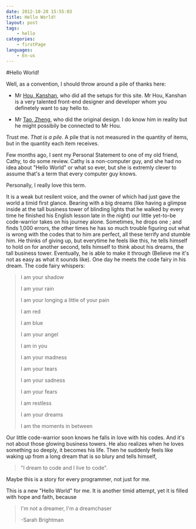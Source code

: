 ```yaml
---
date: 2012-10-20 15:55:03
title: Hello World!
layout: post
tags:
    - hello
categories:
    - firstPage
languages:
	- En-us
---
```


#Hello World!

Well, as a convention, I should throw around a pile of thanks here:

* Mr [Hou, Kanshan](http://houkanshan.github.com "Hou, Kanshan"), who did all the setups for this site. Mr Hou, Kanshan is a very talented front-end designer and developer whom you definetely want to say hello to.
 
* Mr [Tao, Zheng](http://ztpala.com), who did the original design. I do know him in reality but he might possibily be connected to Mr Hou.



Trust me. *That is a pile*. A pile that is not measured in the quantity of items, but in the quantity each item receives.

Few months ago, I sent my Personal Statement to one of my old friend, Cathy, to do some review. Cathy is a non-computer guy, and she had no idea about "Hello World" or what so ever, but she is extremly clever to assume that's a term that every computer guy knows. 

Personally, I really love this term.

It is a weak but resilent voice, and the owner of which had just gave the world a timid first glance. Bearing with a big dreams (like having a glimpse inside at the tall business tower of blinding lights that he walked by every time he finished his English lesson late in the night) our little yet-to-be code-warrior takes on his journey alone. Sometimes, he drops one ; and finds 1,000 errors, the other times he has so much trouble figuring out what is wrong with the codes that to him are perfect, all these terrify and stumble him. He thinks of giving up, but everytime he feels like this, he tells himself to hold on for another second, tells himself to think about his dreams, the tall business tower. Eventually, he is able to make it through (Believe me it's not as easy as what it sounds like). One day he meets the code fairy in his dream. The code fairy whispers:
> 
> I am your shadow
>
> I am your rain
>
> I am your longing a little of your pain
>
> I am red
>
> I am blue
>
> I am your angel
>
> I am in you
>
> I am your madness
>
> I am your tears
>
> I am your sadness
>
> I am your fears
>
> I am restless
>
> I am your dreams
>
> I am the moments in between

Our little code-warrior soon knows he falls in love with his codes. And it's not about those glowing business towers. He also realizes when he loves something so deeply, it becomes his life. Then he suddenly feels like waking up from a long dream that is so blury and tells himself, 

> "I dream to code and I live to code". 
 

Maybe this is a story for every programmer, not just for me.

This is a new "Hello World" for me. It is another timid attempt, yet it is filled with hope and faith, because
> I'm not a dreamer, I'm a dreamchaser
>
> -Sarah Brightman







